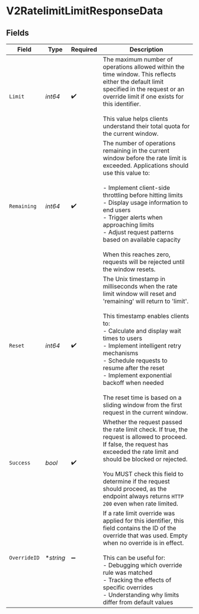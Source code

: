 # V2RatelimitLimitResponseData


## Fields

| Field                                                                                                                                                                                                                                                                                                                                                                                                                          | Type                                                                                                                                                                                                                                                                                                                                                                                                                           | Required                                                                                                                                                                                                                                                                                                                                                                                                                       | Description                                                                                                                                                                                                                                                                                                                                                                                                                    |
| ------------------------------------------------------------------------------------------------------------------------------------------------------------------------------------------------------------------------------------------------------------------------------------------------------------------------------------------------------------------------------------------------------------------------------ | ------------------------------------------------------------------------------------------------------------------------------------------------------------------------------------------------------------------------------------------------------------------------------------------------------------------------------------------------------------------------------------------------------------------------------ | ------------------------------------------------------------------------------------------------------------------------------------------------------------------------------------------------------------------------------------------------------------------------------------------------------------------------------------------------------------------------------------------------------------------------------ | ------------------------------------------------------------------------------------------------------------------------------------------------------------------------------------------------------------------------------------------------------------------------------------------------------------------------------------------------------------------------------------------------------------------------------ |
| `Limit`                                                                                                                                                                                                                                                                                                                                                                                                                        | *int64*                                                                                                                                                                                                                                                                                                                                                                                                                        | :heavy_check_mark:                                                                                                                                                                                                                                                                                                                                                                                                             | The maximum number of operations allowed within the time window. This reflects either the default limit specified in the request or an override limit if one exists for this identifier.<br/><br/>This value helps clients understand their total quota for the current window.                                                                                                                                                |
| `Remaining`                                                                                                                                                                                                                                                                                                                                                                                                                    | *int64*                                                                                                                                                                                                                                                                                                                                                                                                                        | :heavy_check_mark:                                                                                                                                                                                                                                                                                                                                                                                                             | The number of operations remaining in the current window before the rate limit is exceeded. Applications should use this value to:<br/><br/>- Implement client-side throttling before hitting limits<br/>- Display usage information to end users<br/>- Trigger alerts when approaching limits<br/>- Adjust request patterns based on available capacity<br/><br/>When this reaches zero, requests will be rejected until the window resets. |
| `Reset`                                                                                                                                                                                                                                                                                                                                                                                                                        | *int64*                                                                                                                                                                                                                                                                                                                                                                                                                        | :heavy_check_mark:                                                                                                                                                                                                                                                                                                                                                                                                             | The Unix timestamp in milliseconds when the rate limit window will reset and 'remaining' will return to 'limit'.<br/><br/>This timestamp enables clients to:<br/>- Calculate and display wait times to users<br/>- Implement intelligent retry mechanisms<br/>- Schedule requests to resume after the reset<br/>- Implement exponential backoff when needed<br/><br/>The reset time is based on a sliding window from the first request in the current window. |
| `Success`                                                                                                                                                                                                                                                                                                                                                                                                                      | *bool*                                                                                                                                                                                                                                                                                                                                                                                                                         | :heavy_check_mark:                                                                                                                                                                                                                                                                                                                                                                                                             | Whether the request passed the rate limit check. If true, the request is allowed to proceed. If false, the request has exceeded the rate limit and should be blocked or rejected.<br/><br/>You MUST check this field to determine if the request should proceed, as the endpoint always returns `HTTP 200` even when rate limited.                                                                                             |
| `OverrideID`                                                                                                                                                                                                                                                                                                                                                                                                                   | **string*                                                                                                                                                                                                                                                                                                                                                                                                                      | :heavy_minus_sign:                                                                                                                                                                                                                                                                                                                                                                                                             | If a rate limit override was applied for this identifier, this field contains the ID of the override that was used. Empty when no override is in effect.<br/><br/>This can be useful for:<br/>- Debugging which override rule was matched<br/>- Tracking the effects of specific overrides<br/>- Understanding why limits differ from default values                                                                           |